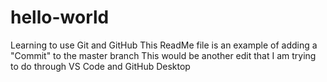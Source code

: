 # hello-world
Learning to use Git and GitHub
This ReadMe file is an example of adding a "Commit" to the master branch
This would be another edit that I am trying to do through VS Code and GitHub Desktop